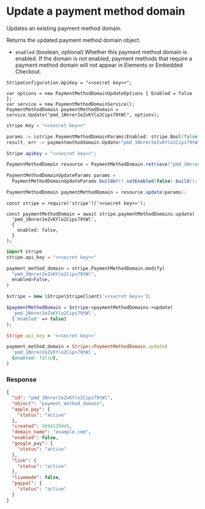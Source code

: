 # Update a payment method domain

Updates an existing payment method domain.

Returns the updated payment method domain object.

- `enabled` (boolean, optional)
  Whether this payment method domain is enabled. If the domain is not enabled, payment methods that require a payment method domain will not appear in Elements or Embedded Checkout.

```dotnet
StripeConfiguration.ApiKey = "<<secret key>>";

var options = new PaymentMethodDomainUpdateOptions { Enabled = false };
var service = new PaymentMethodDomainService();
PaymentMethodDomain paymentMethodDomain = service.Update("pmd_1Nnrer2eZvKYlo2Cips79tWl", options);
```

```go
stripe.Key = "<<secret key>>"

params := &stripe.PaymentMethodDomainParams{Enabled: stripe.Bool(false)};
result, err := paymentmethoddomain.Update("pmd_1Nnrer2eZvKYlo2Cips79tWl", params);
```

```java
Stripe.apiKey = "<<secret key>>";

PaymentMethodDomain resource = PaymentMethodDomain.retrieve("pmd_1Nnrer2eZvKYlo2Cips79tWl");

PaymentMethodDomainUpdateParams params =
  PaymentMethodDomainUpdateParams.builder().setEnabled(false).build();

PaymentMethodDomain paymentMethodDomain = resource.update(params);
```

```node
const stripe = require('stripe')('<<secret key>>');

const paymentMethodDomain = await stripe.paymentMethodDomains.update(
  'pmd_1Nnrer2eZvKYlo2Cips79tWl',
  {
    enabled: false,
  }
);
```

```python
import stripe
stripe.api_key = "<<secret key>>"

payment_method_domain = stripe.PaymentMethodDomain.modify(
  "pmd_1Nnrer2eZvKYlo2Cips79tWl",
  enabled=False,
)
```

```php
$stripe = new \Stripe\StripeClient('<<secret key>>');

$paymentMethodDomain = $stripe->paymentMethodDomains->update(
  'pmd_1Nnrer2eZvKYlo2Cips79tWl',
  ['enabled' => false]
);
```

```ruby
Stripe.api_key = '<<secret key>>'

payment_method_domain = Stripe::PaymentMethodDomain.update(
  'pmd_1Nnrer2eZvKYlo2Cips79tWl',
  {enabled: false},
)
```

### Response

```json
{
  "id": "pmd_1Nnrer2eZvKYlo2Cips79tWl",
  "object": "payment_method_domain",
  "apple_pay": {
    "status": "active"
  },
  "created": 1694129445,
  "domain_name": "example.com",
  "enabled": false,
  "google_pay": {
    "status": "active"
  },
  "link": {
    "status": "active"
  },
  "livemode": false,
  "paypal": {
    "status": "active"
  }
}
```